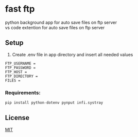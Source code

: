 # fast ftp
python background app for auto save files on ftp server<br />
vs code extention for auto save files on ftp server


## Setup
1. Create .env file in app directory and insert all needed values
```
FTP_USERNAME = 
FTP_PASSWORD = 
FTP_HOST = 
FTP_DIRECTORY = 
FILES = 
```

### Requirements:
```python
pip install python-dotenv pynput infi.systray
```

## License
[MIT](https://choosealicense.com/licenses/mit/)
